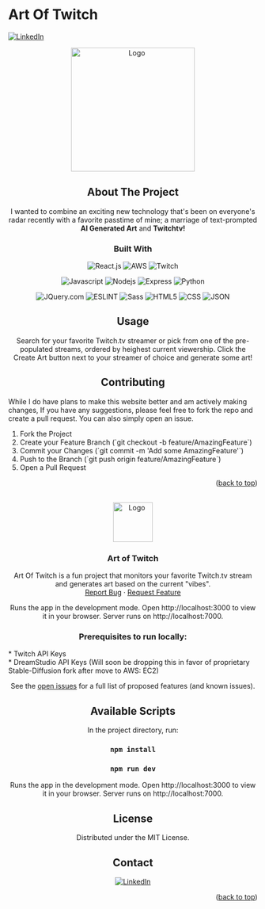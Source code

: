 # Art Of Twitch


<a name="readme-top"></a>

[![LinkedIn][linkedin-shield]][linkedin-url]

<div align="center">
  <a href="https://art-of-twitch.herokuapp.com/">
    <img src="https://stateoftwitchart.s3.us-west-1.amazonaws.com/100822Oct10-green-61.png" alt="Logo" width="250" height="250">
  </a>

## About The Project

I wanted to combine an exciting new technology that's been on everyone's radar recently with a favorite passtime of mine; a marriage of text-prompted <b>AI Generated Art</b> and <b>Twitchtv!</b>

### Built With

 ![React.js]
 ![AWS]
 ![Twitch]
 
 ![Javascript]
 ![Nodejs]
 ![Express]
 ![Python]
 
 ![JQuery.com]
 ![ESLINT]
 ![Sass][Sass] 
 ![HTML5] 
 ![CSS]
 ![JSON]

 
  

<!-- USAGE EXAMPLES -->

## Usage

Search for your favorite Twitch.tv streamer or pick from one of the pre-populated streams, ordered by heighest current viewership.
Click the Create Art button next to your streamer of choice and generate some art!




## Contributing

<p align="left"> 
While I do have plans to make this website better and am actively making changes,
If you have any suggestions, please feel free to fork the repo and create a pull request. You can also simply open an issue.
<ol align="left">
  <li>Fork the Project</li>
  <li>Create your Feature Branch (`git checkout -b feature/AmazingFeature`)</li>
  <li>Commit your Changes (`git commit -m 'Add some AmazingFeature'`)</li>
  <li>Push to the Branch (`git push origin feature/AmazingFeature`)</li>
  <li>Open a Pull Request</li>
</ol>
</p>

<p align="right">(<a href="#readme-top">back to top</a>)</p>

<!-- PROJECT LOGO -->

<br />
<div align="center">
  <a href="https://github.com/JuliusDorfman/twitchplugin">
    <img src="https://stateoftwitchart.s3.us-west-1.amazonaws.com/100822Oct10-green-61.png" alt="Logo" width="80" height="80">
  </a>

<h3 align="center">Art of Twitch</h3>

  <p align="center">
    Art Of Twitch is a fun project that monitors your favorite Twitch.tv stream and generates art based on the current "vibes".
    <br />
    <a href="https://github.com/JuliusDorfman/twitchplugin/issues">Report Bug</a>
    ·
    <a href="https://github.com/JuliusDorfman/twitchplugin/issues">Request Feature</a>
  </p>
</div>


  Runs the app in the development mode.
  Open http://localhost:3000 to view it in your browser.
  Server runs on http://localhost:7000.
  
  ### Prerequisites to run locally:
  
<p align="left">  
  * Twitch API Keys
  <br />
  * DreamStudio API Keys (Will soon be dropping this in favor of proprietary Stable-Diffusion fork after move to AWS: EC2)
  <br />
</p>

</p>



See the [open issues](https://github.com/JuliusDorfman/juliusdorfmanportfolio/issues) for a full list of proposed features (and known issues).

## Available Scripts


In the project directory, run:

### `npm install`
### `npm run dev`



  Runs the app in the development mode.
  Open http://localhost:3000 to view it in your browser.
  Server runs on http://localhost:7000.
  
<!-- LICENSE -->


## License

Distributed under the MIT License.


<!-- CONTACT -->

## Contact


[![LinkedIn][linkedin-shield]][linkedin-url]
<p align="right">(<a href="#readme-top">back to top</a>)</p>

<!-- MARKDOWN LINKS & IMAGES -->

<!-- https://www.markdownguide.org/basic-syntax/#reference-style-links -->

[issues-shield]: https://img.shields.io/github/issues/JuliusDorfman/juliusdorfmanportfolio.svg?style=for-the-badge
[issues-url]: https://github.com/JuliusDorfman/juliusdorfmanportfolio/issues
[license-shield]: https://img.shields.io/github/license/JuliusDorfman/juliusdorfmanportfolio.svg?style=for-the-badge
[license-url]: https://github.com/JuliusDorfman/juliusdorfmanportfolio/blob/master/LICENSE.txt
[linkedin-shield]: https://img.shields.io/badge/-LinkedIn-black.svg?style=for-the-badge&logo=linkedin&colorB=555
[linkedin-url]: https://linkedin.com/in/juliusgdorfman
[product-screenshot]: images/screenshot.png
[React.js]: https://img.shields.io/badge/React-20232A?style=for-the-badge&logo=react&logoColor=61DAFB
[React-url]: https://reactjs.org/
[JQuery.com]: https://img.shields.io/badge/jQuery-0769AD?style=for-the-badge&logo=jquery&logoColor=white
[JQuery-url]: https://jquery.com 
[Javascript]: https://img.shields.io/badge/JavaScript-323330?style=for-the-badge&logo=javascript&logoColor=F7DF1E 
[CSS]: https://img.shields.io/badge/CSS3-1572B6?style=for-the-badge&logo=css3&logoColor=white
[HTML5]: https://img.shields.io/badge/HTML5-E34F26?style=for-the-badge&logo=html5&logoColor=white
[JSON]: https://img.shields.io/badge/json-5E5C5C?style=for-the-badge&logo=json&logoColor=white
[Python]: https://img.shields.io/badge/Python-FFD43B?style=for-the-badge&logo=python&logoColor=blue
[ESLINT]: https://img.shields.io/badge/eslint-3A33D1?style=for-the-badge&logo=eslint&logoColor=white
[Twitch]: https://img.shields.io/badge/Twitch-9146FF?style=for-the-badge&logo=twitch&logoColor=white
[Weights]: https://img.shields.io/badge/Weights_&_Biases-FFBE00?style=for-the-badge&logo=WeightsAndBiases&logoColor=white
[AWS]: https://img.shields.io/badge/Amazon_AWS-FF9900?style=for-the-badge&logo=amazonaws&logoColor=white
[Express]: https://img.shields.io/badge/Express.js-000000?style=for-the-badge&logo=express&logoColor=white
[Nodejs]: https://img.shields.io/badge/Node.js-339933?style=for-the-badge&logo=nodedotjs&logoColor=white
[Sass]: https://img.shields.io/badge/Sass-CC6699?style=for-the-badge&logo=sass&logoColor=white
[artoftwitch-screenshot]: https://stateoftwitchart.s3.us-west-1.amazonaws.com/aott-screeny.PNG?h=120&w=120
